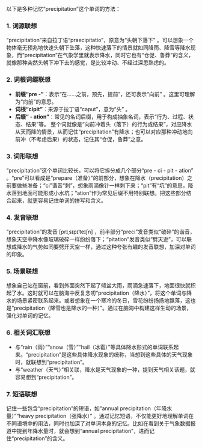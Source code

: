 以下是多种记忆“precipitation”这个单词的方法：

### 1. 词源联想
“precipitation”来自拉丁语“praecipitatio”，原意为“头朝下落下” 。可以想象一个物体毫无预兆地快速头朝下坠落，这种快速落下的情景就如同降雨、降雪等降水现象，而“precipitation”在气象学里就表示降水，同时它也有“仓促、鲁莽”的含义，就像那种突然头朝下冲下去的感觉，是比较冲动、不经过深思熟虑的。

### 2. 词根词缀联想
 - **前缀“pre -”**：表示“在……之前，预先，提前”，还可表示“向前” 。这里可理解为“向前”的意思。
 - **词根“cipit”**：来源于拉丁语“caput”，意为“头” 。
 - **后缀“ - ation”**：常见的名词后缀，用于构成抽象名词，表示“行为、过程、状态、结果”等。
整个词就像是“向前冲着头（落下）的行为或结果”，对应降水从天而降的情景，从而记住“precipitation”有降水；也可以对应那种冲动地向前冲（不考虑后果）的状态，记住其“仓促，鲁莽”之意。

### 3. 词形联想
“precipitation”这个单词比较长，可以将它拆分成几个部分“pre - ci - pit - ation” 。“pre”可以看成是“prepare（准备）”的前部分，想象在降水（precipitation）之前要做些准备；“ci”谐音“刺”，想象雨滴像针一样刺下来；“pit”有“坑”的意思，降水落到地面可能形成小水坑；“ation”作为常见后缀不用特别联想。把这些部分结合起来，就更容易记住单词的拼写和含义。

### 4. 发音联想
“precipitation”的发音 [prɪˌsɪpɪˈteɪʃn] ，前半部分“preci”发音类似“破碎”的谐音，想象天空中降水像玻璃破碎一样纷纷落下；“pitation”发音类似“劈天逊”，可以联想成降水的气势如同要劈开天空一样，通过这种夸张有趣的发音联想，加深对单词的印象。

### 5. 场景联想
想象自己站在窗前，看到外面突然下起了倾盆大雨，雨滴急速落下，地面很快就积起了水。这时就可以在脑海中反复念叨“precipitation（降水）”，将这个单词与降水的场景紧密联系起来。或者想象在一个寒冷的冬日，雪花纷纷扬扬地飘落，这也是“precipitation（降雪也是降水的一种）”。通过在脑海中构建这样生动的场景，强化对单词的记忆。

### 6. 相关词汇联想
 - 与“rain（雨）”“snow（雪）”“hail（冰雹）”等具体降水形式的单词联系起来。“precipitation”是这些具体降水现象的统称，当想到这些具体的天气现象时，就联想到“precipitation”。
 - 与“weather（天气）”相关联，降水是天气现象的一种，提到天气相关话题，就容易想到“precipitation”。

### 7. 短语联想
记住一些包含“precipitation”的短语，如“annual precipitation（年降水量）”“heavy precipitation（强降水）” 。通过记忆短语，不仅能更好地理解单词在不同语境中的用法，同时也加深了对单词本身的记忆。比如在看到关于气象数据报道中提到年降水量时，就会想到“annual precipitation”，进而记住“precipitation”的含义。 